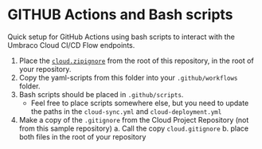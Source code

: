 # GITHUB Actions and Bash scripts
Quick setup for GitHub Actions using bash scripts to interact with the Umbraco Cloud CI/CD Flow endpoints.

1. Place the [`cloud.zipignore`](../../cloud.zipignore) from the root of this repository, in the root of your repository.
2. Copy the yaml-scripts from this folder into your `.github/workflows` folder.
3. Bash scripts should be placed in `.github/scripts`.
    - Feel free to place scripts somewhere else, but you need to update the paths in the `cloud-sync.yml` and `cloud-deployment.yml`
4. Make a copy of the `.gitignore` from the Cloud Project Repository (not from this sample repository)
    a. Call the copy `cloud.gitignore`
    b. place both files in the root of your repository
